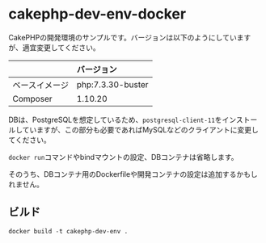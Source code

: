# cakephp-dev-env-docker

CakePHPの開発環境のサンプルです。バージョンは以下のようにしていますが、適宜変更してください。

|                | バージョン        |
| :------------- | :---------------- |
| ベースイメージ | php:7.3.30-buster |
| Composer       | 1.10.20           |

DBは、PostgreSQLを想定しているため、`postgresql-client-11`をインストールしていますが、この部分も必要であればMySQLなどのクライアントに変更してください。

`docker run`コマンドやbindマウントの設定、DBコンテナは省略します。

そのうち、DBコンテナ用のDockerfileや開発コンテナの設定は追加するかもしれません。

## ビルド

```shell
docker build -t cakephp-dev-env .
```

